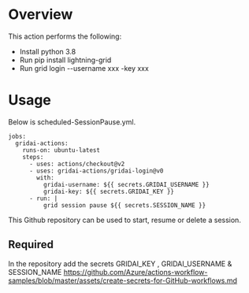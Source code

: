 
# Overview
This action performs the following:
- Install python 3.8
- Run pip install lightning-grid
- Run grid login --username xxx -key xxx

# Usage
Below is scheduled-SessionPause.yml. 

```
jobs:
  gridai-actions:
    runs-on: ubuntu-latest
    steps:
      - uses: actions/checkout@v2
      - uses: gridai-actions/gridai-login@v0
        with:
          gridai-username: ${{ secrets.GRIDAI_USERNAME }} 
          gridai-key: ${{ secrets.GRIDAI_KEY }}
      - run: |
          grid session pause ${{ secrets.SESSION_NAME }} 
```
This Github repository can be used to start, resume or delete a session. 

## Required
In the repository add the secrets GRIDAI_KEY , GRIDAI_USERNAME & SESSION_NAME 
https://github.com/Azure/actions-workflow-samples/blob/master/assets/create-secrets-for-GitHub-workflows.md





